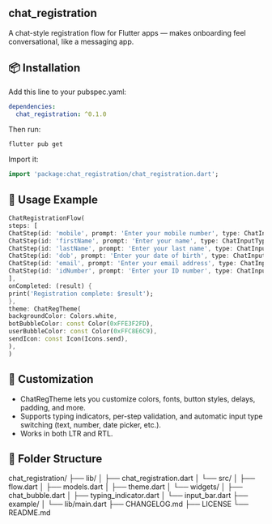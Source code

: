 ## chat_registration
A chat-style registration flow for Flutter apps — makes onboarding feel conversational, like a messaging app.

## 📦 Installation
Add this line to your pubspec.yaml:
```yaml
dependencies:
  chat_registration: ^0.1.0
```
Then run:
```hash
flutter pub get
```

Import it:
```dart
import 'package:chat_registration/chat_registration.dart';
```

## 🚀 Usage Example
```dart
ChatRegistrationFlow(
steps: [
ChatStep(id: 'mobile', prompt: 'Enter your mobile number', type: ChatInputType.number),
ChatStep(id: 'firstName', prompt: 'Enter your name', type: ChatInputType.name),
ChatStep(id: 'lastName', prompt: 'Enter your last name', type: ChatInputType.lastName),
ChatStep(id: 'dob', prompt: 'Enter your date of birth', type: ChatInputType.dob),
ChatStep(id: 'email', prompt: 'Enter your email address', type: ChatInputType.email),
ChatStep(id: 'idNumber', prompt: 'Enter your ID number', type: ChatInputType.idNumber),
],
onCompleted: (result) {
print('Registration complete: $result');
},
theme: ChatRegTheme(
backgroundColor: Colors.white,
botBubbleColor: const Color(0xFFE3F2FD),
userBubbleColor: const Color(0xFFC8E6C9),
sendIcon: const Icon(Icons.send),
),
)
```

## 🎨 Customization

- ChatRegTheme lets you customize colors, fonts, button styles, delays, padding, and more.
- Supports typing indicators, per-step validation, and automatic input type switching (text, number, date picker, etc.).
- Works in both LTR and RTL.

## 📁 Folder Structure

chat_registration/
├── lib/
│ ├── chat_registration.dart
│ └── src/
│ ├── flow.dart
│ ├── models.dart
│ ├── theme.dart
│ └── widgets/
│ ├── chat_bubble.dart
│ ├── typing_indicator.dart
│ └── input_bar.dart
├── example/
│ └── lib/main.dart
├── CHANGELOG.md
├── LICENSE
└── README.md



